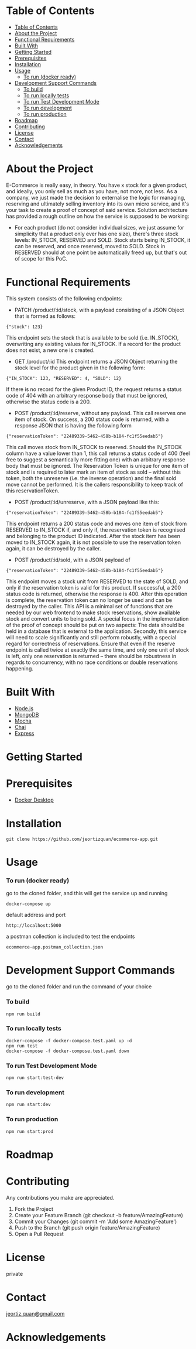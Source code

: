 # Table of Contents
- [Table of Contents](#table-of-contents)
- [About the Project](#about-the-project)
- [Functional Requirements](#functional-requirements)
- [Built With](#built-with)
- [Getting Started](#getting-started)
- [Prerequisites](#prerequisites)
- [Installation](#installation)
- [Usage](#usage)
    - [To run (docker ready)](#to-run-docker-ready)
- [Development Support Commands](#development-support-commands)
    - [To build](#to-build)
    - [To run locally tests](#to-run-locally-tests)
    - [To run Test Development Mode](#to-run-test-development-mode)
    - [To run development](#to-run-development)
    - [To run production](#to-run-production)
- [Roadmap](#roadmap)
- [Contributing](#contributing)
- [License](#license)
- [Contact](#contact)
- [Acknowledgements](#acknowledgements)

# About the Project
E-Commerce is really easy, in theory. You have x stock for a given product, and ideally, you only sell as much as you have, not more, not less. As a company, we just made the decision to externalise the logic for managing, reserving and ultimately selling inventory into its own micro service, and it's your task to create a proof of concept of said service.
Solution architecture has provided a rough outline on how the service is supposed to be working:
* For each product (do not consider individual sizes, we just assume for simplicity that a product only ever has one size), there's three stock levels: IN_STOCK, RESERVED and SOLD. Stock starts being IN_STOCK, it can be reserved, and once reserved, moved to SOLD. Stock in RESERVED should at one point be automatically freed up, but that's out of scope for this PoC.

# Functional Requirements
This system consists of the following endpoints:
- PATCH /product/:id/stock, with a payload consisting of a JSON Object that is formed as follows:
```
{"stock": 123}
```
This endpoint sets the stock that is available to be sold (i.e. IN_STOCK), overwriting any existing values for IN_STOCK. If a record for the product does not exist, a new one is created.
- GET /product/:id
This endpoint returns a JSON Object returning the stock level for the product given in the following form:
```
{"IN_STOCK": 123, "RESERVED": 4, "SOLD": 12}
```
If there is no record for the given Product ID, the request returns a status code of 404 with an arbitrary response body that must be ignored, otherwise the status code is a 200.
- POST /product/:id/reserve, without any payload. This call reserves one item of stock. On success, a 200 status code is returned, with a response JSON that is having the following form
```
{"reservationToken": "22489339-5462-458b-b184-fc1f55eedab5"}
```
This call moves stock from IN_STOCK to reserved. Should the IN_STOCK column have a value lower than 1, this call returns a status code of 400 (feel free to suggest a semantically more fitting one) with an arbitrary response body that must be ignored.
The Reservation Token is unique for one item of stock and is required to later mark an item of stock as sold – without this token, both the unreserve (i.e. the inverse operation) and the final sold move cannot be performed. It is the callers responsibility to keep track of this reservationToken.
- POST /product/:id/unreserve, with a JSON payload like this:
```
{"reservationToken": "22489339-5462-458b-b184-fc1f55eedab5"}
```
This endpoint returns a 200 status code and moves one item of stock from RESERVED to IN_STOCK if, and only if, the reservation token is recognised and belonging to the product ID indicated. After the stock item has been moved to IN_STOCK again, it is not possible to use the reservation token again, it can be destroyed by the caller.
- POST /product/:id/sold, with a JSON payload of
```
{"reservationToken": "22489339-5462-458b-b184-fc1f55eedab5"}
```
This endpoint moves a stock unit from RESERVED to the state of SOLD, and only if the reservation token is valid for this product. If successful, a 200 status code is returned, otherwise the response is 400. After this operation is complete, the reservation token can no longer be used and can be destroyed by the caller.
This API is a minimal set of functions that are needed by our web frontend to make stock reservations, show available stock and convert units to being sold.
A special focus in the implementation of the proof of concept should be put on two aspects: The data should be held in a database that is external to the application. Secondly, this service will need to scale significantly and still perform robustly, with a special regard for correctness of reservations. Ensure that even if the reserve endpoint is called twice at exactly the same time, and only one unit of stock is left, only one reservation is returned – there should be robustness in regards to concurrency, with no race conditions or double reservations happening.

# Built With
* [Node.js](https://nodejs.org/en/about/)
* [MongoDB](https://www.mongodb.com)
* [Mocha](https://mochajs.org)
* [Chai](https://chaijs.com)
* [Express](https://expressjs.com)

# Getting Started
# Prerequisites
* [Docker Desktop](https://www.docker.com/products/docker-desktop)

# Installation
```
git clone https://github.com/jeortizquan/ecommerce-app.git
```

# Usage
### To run (docker ready)
go to the cloned folder, and this will get the service up and running
```
docker-compose up
```
default address and port
```
http://localhost:5000
```
a postman collection is included to test the endpoints
```
ecommerce-app.postman_collection.json
```
# Development Support Commands
go to the cloned folder and run the command of your choice
### To build

```
npm run build
```

### To run locally tests

```
docker-compose -f docker-compose.test.yaml up -d
npm run test
docker-compose -f docker-compose.test.yaml down
```

### To run Test Development Mode

```
npm run start:test-dev
```

### To run development

```
npm run start:dev
```
### To run production

```
npm run start:prod
```

# Roadmap
# Contributing
Any contributions you make are appreciated.

1. Fork the Project
2. Create your Feature Branch (git checkout -b feature/AmazingFeature)
3. Commit your Changes (git commit -m 'Add some AmazingFeature')
4. Push to the Branch (git push origin feature/AmazingFeature)
5. Open a Pull Request

# License
private

# Contact
jeortiz.quan@gmail.com

# Acknowledgements
